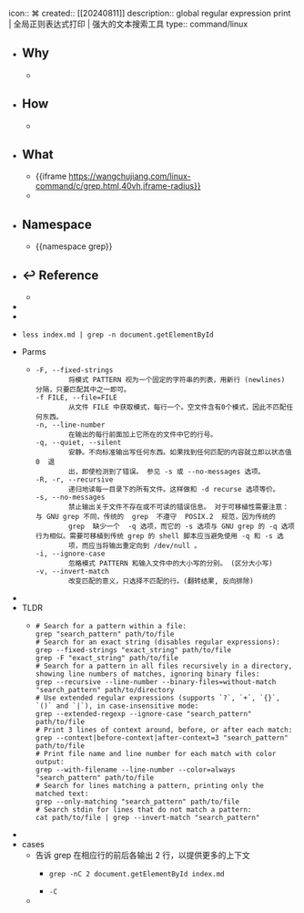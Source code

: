 icon:: ⌘
created:: [[20240811]]
description:: global regular expression print | 全局正则表达式打印 | 强大的文本搜索工具
type:: command/linux

- ## Why
  -
- ## How
  -
- ## What
  - {{iframe https://wangchujiang.com/linux-command/c/grep.html,40vh,iframe-radius}}
  -
- ## Namespace
  - {{namespace grep}}
- ## ↩ Reference
  -
-
-
- ```shell
  less index.md | grep -n document.getElementById
  ```
- Parms
  - ```
    -F, --fixed-strings
            将模式 PATTERN 视为一个固定的字符串的列表，用新行 (newlines) 分隔，只要匹配其中之一即可。
    -f FILE, --file=FILE
            从文件 FILE 中获取模式，每行一个。空文件含有0个模式，因此不匹配任何东西。
    -n, --line-number
            在输出的每行前面加上它所在的文件中它的行号。
    -q, --quiet, --silent
            安静。不向标准输出写任何东西。如果找到任何匹配的内容就立即以状态值  0  退
            出，即使检测到了错误。 参见 -s 或 --no-messages 选项。
    -R, -r, --recursive
            递归地读每一目录下的所有文件。这样做和 -d recurse 选项等价。
    -s, --no-messages
            禁止输出关于文件不存在或不可读的错误信息。 对于可移植性需要注意：与 GNU grep 不同，传统的  grep  不遵守  POSIX.2  规范，因为传统的
            grep  缺少一个  -q 选项，而它的 -s 选项与 GNU grep 的 -q 选项行为相似。需要可移植到传统 grep 的 shell 脚本应当避免使用 -q 和 -s 选
            项，而应当将输出重定向到 /dev/null 。
    -i, --ignore-case
            忽略模式 PATTERN 和输入文件中的大小写的分别。 (区分大小写)
    -v, --invert-match
            改变匹配的意义，只选择不匹配的行。(翻转结果, 反向排除)
    ```
-
- TLDR
  - ```shell
    # Search for a pattern within a file:
    grep "search_pattern" path/to/file
    # Search for an exact string (disables regular expressions):
    grep --fixed-strings "exact_string" path/to/file
    grep -F "exact_string" path/to/file
    # Search for a pattern in all files recursively in a directory, showing line numbers of matches, ignoring binary files:
    grep --recursive --line-number --binary-files=without-match "search_pattern" path/to/directory
    # Use extended regular expressions (supports `?`, `+`, `{}`, `()` and `|`), in case-insensitive mode:
    grep --extended-regexp --ignore-case "search_pattern" path/to/file
    # Print 3 lines of context around, before, or after each match:
    grep --context|before-context|after-context=3 "search_pattern" path/to/file
    # Print file name and line number for each match with color output:
    grep --with-filename --line-number --color=always "search_pattern" path/to/file
    # Search for lines matching a pattern, printing only the matched text:
    grep --only-matching "search_pattern" path/to/file
    # Search stdin for lines that do not match a pattern:
    cat path/to/file | grep --invert-match "search_pattern"
    ```
-
- cases
  - 告诉 grep 在相应行的前后各输出 2 行，以提供更多的上下文
    - ```shell
      grep -nC 2 document.getElementById index.md
      ```
    - `-C`
  -